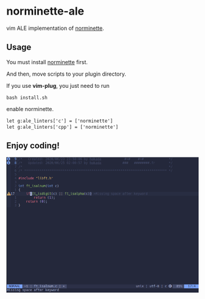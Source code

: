 # norminette-ale
vim ALE implementation of [norminette](https://github.com/42School/norminette).

## Usage
You must install [norminette](https://github.com/42School/norminette) first.

And then, move scripts to your plugin directory.

If you use **vim-plug**, you just need to run

```
bash install.sh
```

enable norminette.

```
let g:ale_linters['c'] = ['norminette']
let g:ale_linters['cpp'] = ['norminette']
```

## Enjoy coding!
![Screenshot](./pictures/Screenshot_20210207_045656.png)
